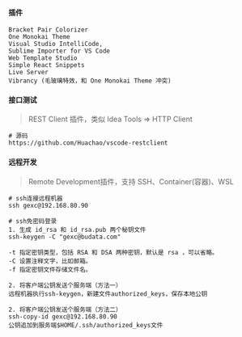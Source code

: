 #### 插件

```
Bracket Pair Colorizer
One Monokai Theme
Visual Studio IntelliCode, 
Sublime Importer for VS Code
Web Template Studio
Simple React Snippets
Live Server
Vibrancy (毛玻璃特效，和 One Monokai Theme 冲突)
```

#### 接口测试

> REST Client 插件，类似 Idea Tools => HTTP Client

```
# 源码
https://github.com/Huachao/vscode-restclient
```

#### 远程开发

> Remote Development插件，支持 SSH、Container(容器)、WSL

```
# ssh连接远程机器
ssh gexc@192.168.80.90

# ssh免密码登录
1. 生成 id_rsa 和 id_rsa.pub 两个秘钥文件
ssh-keygen -C "gexc@budata.com"

-t 指定密钥类型，包括 RSA 和 DSA 两种密钥，默认是 rsa ，可以省略。
-C 设置注释文字，比如邮箱。
-f 指定密钥文件存储文件名。

2. 将客户端公钥发送个服务端（方法一）
远程机器执行ssh-keygen，新建文件authorized_keys，保存本地公钥 

2. 将客户端公钥发送个服务端（方法二）
ssh-copy-id gexc@192.168.80.90
公钥追加到服务端$HOME/.ssh/authorized_keys文件
```

